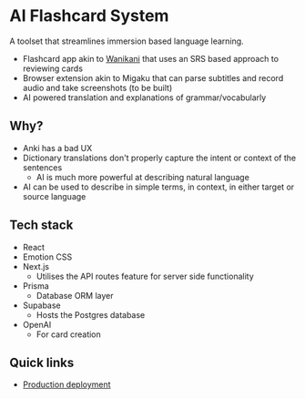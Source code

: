 # AI Flashcard System

A toolset that streamlines immersion based language learning.

- Flashcard app akin to [Wanikani](https://www.wanikani.com/) that uses an SRS based approach to reviewing cards
- Browser extension akin to Migaku that can parse subtitles and record audio and take screenshots (to be built)
- AI powered translation and explanations of grammar/vocabularly

## Why?

- Anki has a bad UX
- Dictionary translations don't properly capture the intent or context of the sentences
  - AI is much more powerful at describing natural language
- AI can be used to describe in simple terms, in context, in either target or source language

## Tech stack

- React
- Emotion CSS
- Next.js
  - Utilises the API routes feature for server side functionality
- Prisma
  - Database ORM layer
- Supabase
  - Hosts the Postgres database
- OpenAI
  - For card creation

## Quick links

- [Production deployment](https://ai-flashcard-five.vercel.app/)
